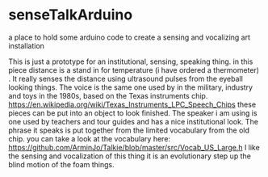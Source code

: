 # senseTalkArduino
a place to hold some arduino code to create a sensing and vocalizing art installation

This is just a prototype for an institutional, sensing, speaking thing.  in this piece distance is a stand in for temperature (i have ordered a thermometer) .  It really senses the distance using ultrasound pulses from the eyeball looking things. The voice is the same one used by in the military, industry and toys in the 1980s, based on the Texas instruments chip. https://en.wikipedia.org/wiki/Texas_Instruments_LPC_Speech_Chips
these pieces can be put into an object to look finished. The speaker i am using is one used by teachers and tour guides and has a nice institutional look.  The phrase it speaks is put together from the limited vocabulary from the old chip.  you can take a look at the vocabulary here: https://github.com/ArminJo/Talkie/blob/master/src/Vocab_US_Large.h
I like the sensing and vocalization of this thing it is an evolutionary step up  the blind motion of the foam things.
